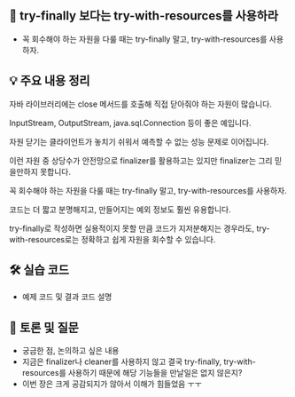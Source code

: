 ## 📖 try-finally 보다는 try-with-resources를 사용하라

- 꼭 회수해야 하는 자원을 다룰 때는 try-finally 말고, try-with-resources를 사용하자.

## 💡 주요 내용 정리

자바 라이브러리에는 close 메서드를 호출해 직접 닫아줘야 하는 자원이 많습니다.

InputStream, OutputStream, java.sql.Connection 등이 좋은 예입니다.

자원 닫기는 클라이언트가 놓치기 쉬워서 예측할 수 없는 성능 문제로 이어집니다.

이런 자원 중 상당수가 안전망으로 finalizer를 활용하고는 있지만 finalizer는 그리 믿을만하지 못합니다.

꼭 회수해야 하는 자원을 다룰 때는 try-finally 말고, try-with-resources를 사용하자.

코드는 더 짧고 분명해지고, 만들어지는 예외 정보도 훨씬 유용합니다.

try-finally로 작성하면 실용적이지 못할 만큼 코드가 지저분해지는 경우라도, try-with-resources로는 정확하고 쉽게 자원을 회수할 수 있습니다.

## 🛠️ 실습 코드
- 예제 코드 및 결과 코드 설명

## 🤔 토론 및 질문
- 궁금한 점, 논의하고 싶은 내용
- 지금은 finalizer나 cleaner를 사용하지 않고 결국 try-finally, try-with-resources를 사용하기 때문에 해당 기능들을 만날일은 없지 않은지?
- 이번 장은 크게 공감되지가 않아서 이해가 힘들었음 ㅜㅜ
